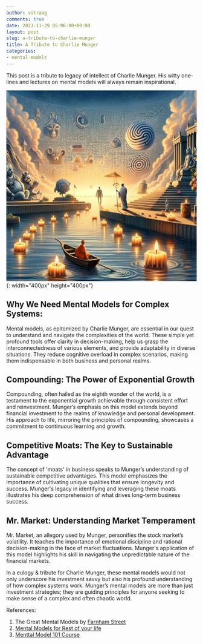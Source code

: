 ```yaml
---
author: vitraag
comments: true
date: 2023-11-29 05:06:00+00:00
layout: post
slug: a-tribute-to-charlie-munger
title: A Tribute to Charlie Munger
categories:
- mental-models
---
```

This post is a tribute to legacy of intellect of Charlie Munger. His witty one-lines and lectures on mental models will always remain inspirational.

![Tribute to Charlie Munger](/assets/images/2023/2023-11-29-Charlie-Munger.jpg){: width="400px" height="400px"}

## Why We Need Mental Models for Complex Systems:
Mental models, as epitomized by Charlie Munger, are essential in our quest to understand and navigate the complexities of the world. These simple yet profound tools offer clarity in decision-making, help us grasp the interconnectedness of various elements, and provide adaptability in diverse situations. They reduce cognitive overload in complex scenarios, making them indispensable in both business and personal realms.

## Compounding: The Power of Exponential Growth
Compounding, often hailed as the eighth wonder of the world, is a testament to the exponential growth achievable through consistent effort and reinvestment. Munger’s emphasis on this model extends beyond financial investment to the realms of knowledge and personal development. His approach to life, mirroring the principles of compounding, showcases a commitment to continuous learning and growth.

## Competitive Moats: The Key to Sustainable Advantage
The concept of 'moats' in business speaks to Munger’s understanding of sustainable competitive advantages. This model emphasizes the importance of cultivating unique qualities that ensure longevity and success. Munger's legacy in identifying and leveraging these moats illustrates his deep comprehension of what drives long-term business success.

## Mr. Market: Understanding Market Temperament
Mr. Market, an allegory used by Munger, personifies the stock market’s volatility. It teaches the importance of emotional discipline and rational decision-making in the face of market fluctuations. Munger's application of this model highlights his skill in navigating the unpredictable nature of the financial markets.

In a eulogy & tribute for Charlie Munger, these mental models would not only underscore his investment savvy but also his profound understanding of how complex systems work. Munger’s mental models are more than just investment strategies; they are guiding principles for anyone seeking to make sense of a complex and often chaotic world.

References:
1. The Great Mental Models by [Farnham Street](https://fs.blog)
2. [Mental Models for Rest of your life](https://www.youtube.com/watch?v=ywyQ_eNNCJU)
3. [Menttal Model 101 Course](https://101.school/courses/mental-models)